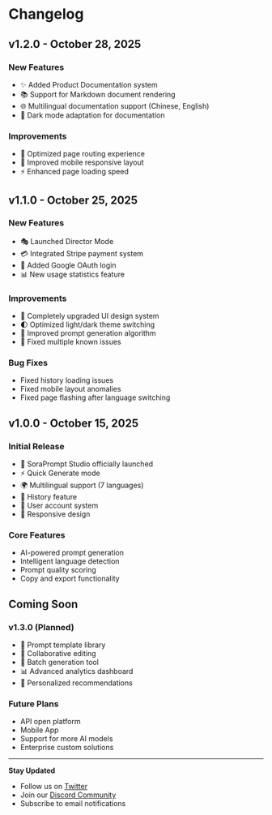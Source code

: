 # Changelog

## v1.2.0 - October 28, 2025

### New Features
- ✨ Added Product Documentation system
- 📚 Support for Markdown document rendering
- 🌐 Multilingual documentation support (Chinese, English)
- 🎨 Dark mode adaptation for documentation

### Improvements
- 🔄 Optimized page routing experience
- 📱 Improved mobile responsive layout
- ⚡ Enhanced page loading speed

## v1.1.0 - October 25, 2025

### New Features
- 🎭 Launched Director Mode
- 💳 Integrated Stripe payment system
- 🔐 Added Google OAuth login
- 📊 New usage statistics feature

### Improvements
- 🎨 Completely upgraded UI design system
- 🌓 Optimized light/dark theme switching
- 📝 Improved prompt generation algorithm
- 🐛 Fixed multiple known issues

### Bug Fixes
- Fixed history loading issues
- Fixed mobile layout anomalies
- Fixed page flashing after language switching

## v1.0.0 - October 15, 2025

### Initial Release
- 🎉 SoraPrompt Studio officially launched
- ⚡ Quick Generate mode
- 🌍 Multilingual support (7 languages)
- 💾 History feature
- 👤 User account system
- 🎨 Responsive design

### Core Features
- AI-powered prompt generation
- Intelligent language detection
- Prompt quality scoring
- Copy and export functionality

## Coming Soon

### v1.3.0 (Planned)
- 📝 Prompt template library
- 🤝 Collaborative editing
- 🔄 Batch generation tool
- 📊 Advanced analytics dashboard
- 🎯 Personalized recommendations

### Future Plans
- API open platform
- Mobile App
- Support for more AI models
- Enterprise custom solutions

---

**Stay Updated**
- Follow us on [Twitter](https://twitter.com/SoraPrompt)
- Join our [Discord Community](https://discord.gg/soraprompt)
- Subscribe to email notifications
